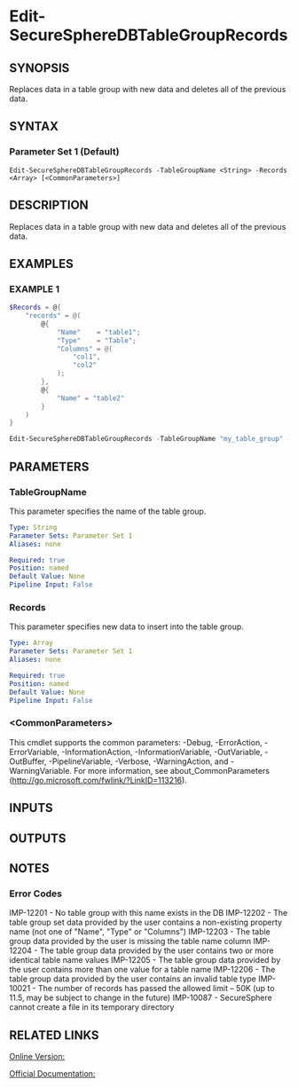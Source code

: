 ﻿# Edit-SecureSphereDBTableGroupRecords

## SYNOPSIS
Replaces data in a table group with new data and deletes all of the previous data.

## SYNTAX

### Parameter Set 1 (Default)
```
Edit-SecureSphereDBTableGroupRecords -TableGroupName <String> -Records <Array> [<CommonParameters>]
```

## DESCRIPTION
Replaces data in a table group with new data and deletes all of the previous data.

## EXAMPLES

### EXAMPLE 1

```powershell
$Records = @{
    "records" = @(
        @{
            "Name"    = "table1";
            "Type"    = "Table";
            "Columns" = @(
                "col1",
                "col2"
            );
        },
        @{
            "Name" = "table2"
        }
    )
}

Edit-SecureSphereDBTableGroupRecords -TableGroupName "my_table_group" -Records $Records
```

## PARAMETERS

### TableGroupName
This parameter specifies the name of the table group.

```yaml
Type: String
Parameter Sets: Parameter Set 1
Aliases: none

Required: true
Position: named
Default Value: None
Pipeline Input: False
```

### Records
This parameter specifies new data to insert into the table group.

```yaml
Type: Array
Parameter Sets: Parameter Set 1
Aliases: none

Required: true
Position: named
Default Value: None
Pipeline Input: False
```

### \<CommonParameters\>
This cmdlet supports the common parameters: -Debug, -ErrorAction, -ErrorVariable, -InformationAction, -InformationVariable, -OutVariable, -OutBuffer, -PipelineVariable, -Verbose, -WarningAction, and -WarningVariable. For more information, see about_CommonParameters (http://go.microsoft.com/fwlink/?LinkID=113216).

## INPUTS

## OUTPUTS

## NOTES

### Error Codes
IMP-12201 - No table group with this name exists in the DB
IMP-12202 - The table group set data provided by the user contains a non-existing property name (not one of "Name", "Type" or "Columns")
IMP-12203 - The table group data provided by the user is missing the table name column
IMP-12204 - The table group data provided by the user contains two or more identical table name values
IMP-12205 - The table group data provided by the user contains more than one value for a table name
IMP-12206 - The table group data provided by the user contains an invalid table type
IMP-10021 - The number of records has passed the allowed limit – 50K (up to 11.5, may be subject to change in the future)
IMP-10087 - SecureSphere cannot create a file in its temporary directory

## RELATED LINKS

[Online Version:](https://github.com/akshinmustafayev/Documentation/MD)

[Official Documentation:](https://docs.imperva.com/bundle/v13.6-api-reference-guide/page/61940.htm)



